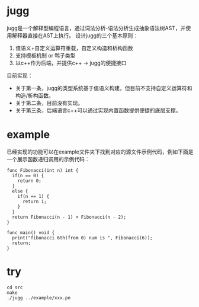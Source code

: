 # jugg

jugg是一个解释型编程语言，通过词法分析-语法分析生成抽象语法树AST，并使用解释器直接在AST上执行。
设计jugg的三个基本原则：
1. 值语义+自定义运算符重载，自定义构造和析构函数
2. 支持模板机制 or 鸭子类型
3. 以c++作为后端，并提供c++ -> jugg的便捷接口

目前实现：
* 关于第一条，jugg的类型系统基于值语义构建，但目前不支持自定义运算符和构造/析构函数。
* 关于第二条，目前没有实现。
* 关于第三条，后端语言c++可以通过实现内置函数提供便捷的底层支撑。

# example
已经实现的功能可以在example文件夹下找到对应的源文件示例代码，例如下面是一个展示函数递归调用的示例代码：
```
func Fibonacci(int n) int {
  if(n == 0) {
    return 0;
  }
  else {
    if(n == 1) {
      return 1;
    }
  }
  return Fibonacci(n - 1) + Fibonacci(n - 2);
}

func main() void {
  print("fibonacci 6th(from 0) num is ", Fibonacci(6));
  return;
}
```

# try
```
cd src
make 
./jugg ../example/xxx.pn
```
